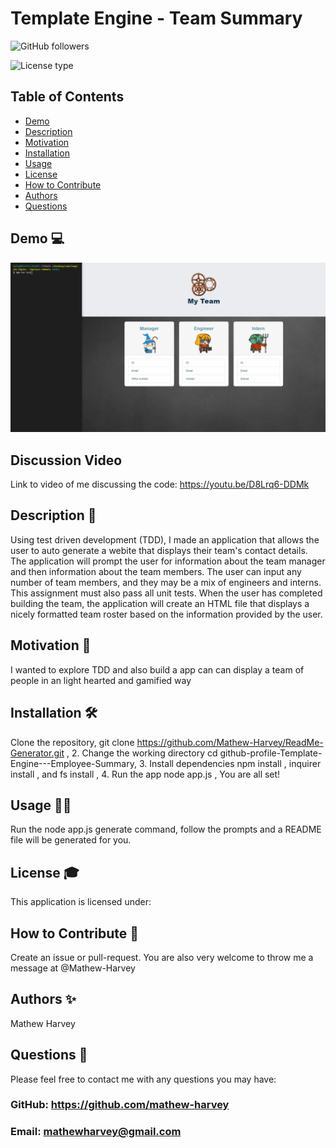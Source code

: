 # Template Engine - Team  Summary
![GitHub followers](https://img.shields.io/github/followers/mathew-harvey?style=social)

![License type](https://img.shields.io/badge/License--Blue)

## Table of Contents
- [Demo](##Demo-)
- [Description](##Description-)
- [Motivation](#Motivation-)
- [Installation](#Installation-)
- [Usage](#Usage-)
- [License](#License-)
- [How to Contribute](#How-to-Contribute-)
- [Authors](#Authors-)
- [Questions](#Questions-)

## Demo 💻
![Demo Video](/assets/teamgeneration.gif)
## Discussion Video
Link to video of me discussing the code: https://youtu.be/D8Lrq6-DDMk
## Description 🧐
Using test driven development (TDD), I made an application that allows the user to auto generate a webite that displays their team's contact details. The application will prompt the user for information about the team manager and then information about the team members. The user can input any number of team members, and they may be a mix of engineers and interns. This assignment must also pass all unit tests. When the user has completed building the team, the application will create an HTML file that displays a nicely formatted team roster based on the information provided by the user.
## Motivation 🚀
I wanted to explore TDD and also build a app can can display a team of people in an light hearted and gamified way
## Installation 🛠️
Clone the repository, git clone https://github.com/Mathew-Harvey/ReadMe-Generator.git , 2. Change the working directory cd github-profile-Template-Engine---Employee-Summary, 3. Install dependencies npm install , inquirer install , and fs install , 4. Run the app node app.js , You are all set!
## Usage 🏃‍♀️
Run the node app.js generate command, follow the prompts and a README file will be generated for you.
## License 🎓
This application is licensed under: 
## How to Contribute 🍰
Create an issue or pull-request. You are also very welcome to throw me a message at @Mathew-Harvey
## Authors ✨
Mathew Harvey
## Questions 🤔
Please feel free to contact me with any questions you may have: 


### GitHub: https://github.com/mathew-harvey

### Email: mathewharvey@gmail.com


